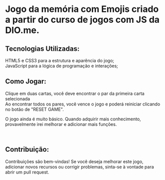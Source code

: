 <h1>Jogo da memória com Emojis criado a partir do curso de jogos com JS da DIO.me.</h1>

<h2>Tecnologias Utilizadas:</h2>
HTML5 e CSS3 para a estrutura e aparência do jogo;<br>
JavaScript para a lógica de programação e interações;
<br>
<h2>Como Jogar:</h2>
Clique em duas cartas, você deve encontrar o par da primeira carta selecionada<br>
Ao encontrar todos os pares, você vence o jogo e poderá reiniciar clicando no botão de "RESET GAME".

<!-- <h4>Ou acesse:</h4>
<a href=""></a> -->

O jogo ainda é muito básico. Quando adquirir mais conhecimento, provavelmente irei melhorar e adicionar mais funções.

<br>

<h2>Contribuição:</h2>
Contribuições são bem-vindas! Se você deseja melhorar este jogo, adicionar novos recursos ou corrigir problemas, sinta-se à vontade para abrir um pull request.
